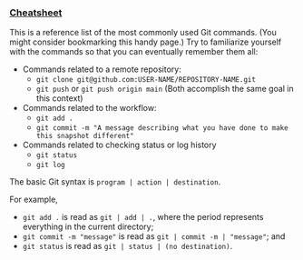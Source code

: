 <section id="cheatsheet">   <h3><a href="#cheatsheet" class="anchor-link">Cheatsheet</a></h3>    <p>This is a reference list of the most commonly used Git commands. (You might consider bookmarking this handy page.) Try to familiarize yourself with the commands so that you can eventually remember them all:</p>    <ul>     <li>Commands related to a remote repository:       <ul>         <li><code>git clone git@github.com:USER-NAME/REPOSITORY-NAME.git</code></li>         <li><code>git push</code> or <code>git push origin main</code> (Both accomplish the same goal in this context)</li>       </ul>     </li>     <li>Commands related to the workflow:       <ul>         <li><code>git add .</code></li>         <li><code>git commit -m "A message describing what you have done to make this snapshot different"</code></li>       </ul>     </li>     <li>Commands related to checking status or log history       <ul>         <li><code>git status</code></li>         <li><code>git log</code></li>       </ul>     </li>   </ul>    <p>The basic Git syntax is <code>program | action | destination</code>.</p>    <p>For example,</p>    <ul>     <li><code>git add .</code> is read as <code>git | add | .</code>, where the period represents everything in the current directory;</li>     <li><code>git commit -m "message"</code> is read as <code>git | commit -m | "message"</code>; and</li>     <li><code>git status</code> is read as <code>git | status | (no destination)</code>.</li>   </ul>  </section>
